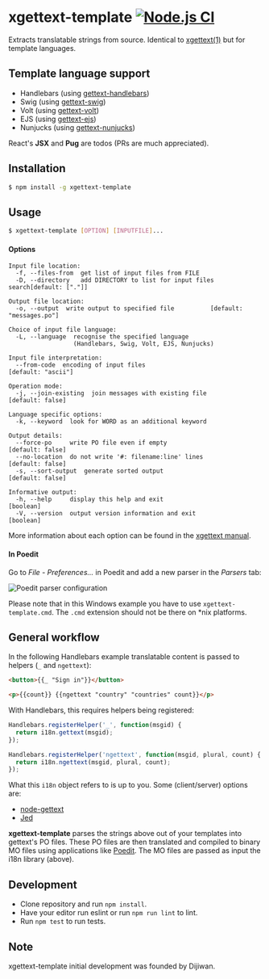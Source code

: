 # xgettext-template [![Node.js CI](https://github.com/gmarty/xgettext/actions/workflows/node.js.yml/badge.svg)](https://github.com/gmarty/xgettext/actions/workflows/node.js.yml)
Extracts translatable strings from source. Identical to [xgettext(1)](http://www.gnu.org/software/gettext/manual/gettext.html#xgettext-Invocation) but for template languages.

## Template language support
* Handlebars (using [gettext-handlebars](https://github.com/smhg/gettext-handlebars))
* Swig (using [gettext-swig](https://github.com/smhg/gettext-swig))
* Volt (using [gettext-volt](https://github.com/perchlayer/gettext-volt))
* EJS (using [gettext-ejs](https://github.com/pekala/gettext-ejs))
* Nunjucks (using [gettext-nunjucks](https://github.com/ministryofprogramming/gettext-nunjucks))

React's **JSX** and **Pug** are todos (PRs are much appreciated).

## Installation
``` bash
$ npm install -g xgettext-template
```

## Usage
``` bash
$ xgettext-template [OPTION] [INPUTFILE]...
```
#### Options
```
Input file location:
  -f, --files-from  get list of input files from FILE
  -D, --directory   add DIRECTORY to list for input files search[default: ["."]]

Output file location:
  -o, --output  write output to specified file          [default: "messages.po"]

Choice of input file language:
  -L, --language  recognise the specified language
                  (Handlebars, Swig, Volt, EJS, Nunjucks)

Input file interpretation:
  --from-code  encoding of input files                        [default: "ascii"]

Operation mode:
  -j, --join-existing  join messages with existing file         [default: false]

Language specific options:
  -k, --keyword  look for WORD as an additional keyword

Output details:
  --force-po     write PO file even if empty                    [default: false]
  --no-location  do not write '#: filename:line' lines          [default: false]
  -s, --sort-output  generate sorted output                     [default: false]

Informative output:
  -h, --help     display this help and exit                            [boolean]
  -V, --version  output version information and exit                   [boolean]
```
More information about each option can be found in the [xgettext manual](https://www.gnu.org/software/gettext/manual/html_node/xgettext-Invocation.html).

#### In Poedit
Go to *File* - *Preferences...* in Poedit and add a new parser in the *Parsers* tab:

![Poedit parser configuration](http://gmarty.github.io/xgettext/Poedit.png)

Please note that in this Windows example you have to use `xgettext-template.cmd`. The `.cmd` extension should not be there on *nix platforms.

## General workflow
In the following Handlebars example translatable content is passed to helpers (`_` and `ngettext`):
``` html
<button>{{_ "Sign in"}}</button>

<p>{{count}} {{ngettext "country" "countries" count}}</p>
```

With Handlebars, this requires helpers being registered:
``` javascript
Handlebars.registerHelper('_', function(msgid) {
  return i18n.gettext(msgid);
});

Handlebars.registerHelper('ngettext', function(msgid, plural, count) {
  return i18n.ngettext(msgid, plural, count);
});
```
What this `i18n` object refers to is up to you. Some (client/server) options are:
* [node-gettext](https://github.com/andris9/node-gettext)
* [Jed](http://slexaxton.github.io/Jed/)

**xgettext-template** parses the strings above out of your templates into gettext's PO files.
These PO files are then translated and compiled to binary MO files using applications like [Poedit](http://www.poedit.net).
The MO files are passed as input the i18n library (above).

## Development

* Clone repository and run `npm install`.
* Have your editor run eslint or run `npm run lint` to lint.
* Run `npm test` to run tests.

## Note

xgettext-template initial development was founded by Dijiwan.
